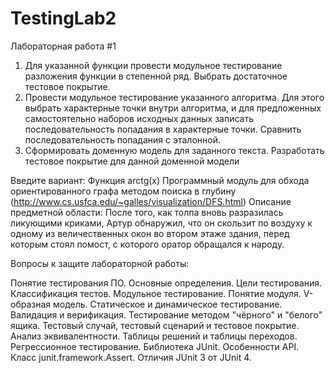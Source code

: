 # TestingLab2

Лабораторная работа #1
1. Для указанной функции провести модульное тестирование разложения функции в степенной ряд. Выбрать достаточное тестовое покрытие.
2. Провести модульное тестирование указанного алгоритма. Для этого выбрать характерные точки внутри алгоритма, и для предложенных самостоятельно наборов исходных данных записать последовательность попадания в характерные точки. Сравнить последовательность попадания с эталонной.
3. Сформировать доменную модель для заданного текста.  Разработать тестовое покрытие для данной доменной модели

Введите вариант: 
Функция arctg(x)
Программный модуль для обхода ориентированного графа методом поиска в глубину (http://www.cs.usfca.edu/~galles/visualization/DFS.html)
Описание предметной области:
После того, как толпа вновь разразилась ликующими криками, Артур обнаружил, что он скользит по воздуху к одному из величественных окон во втором этаже здания, перед которым стоял помост, с которого оратор обращался к народу.
 

Вопросы к защите лабораторной работы:

Понятие тестирования ПО. Основные определения.
Цели тестирования. Классификация тестов.
Модульное тестирование. Понятие модуля.
V-образная модель. Статическое и динамическое тестирование.
Валидация и верификация. Тестирование методом "чёрного" и "белого" ящика.
Тестовый случай, тестовый сценарий и тестовое покрытие.
Анализ эквивалентности.
Таблицы решений и таблицы переходов.
Регрессионное тестирование.
Библиотека JUnit. Особенности API. Класс junit.framework.Assert.
Отличия JUnit 3 от JUnit 4.
